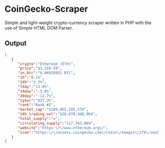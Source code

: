 # CoinGecko-Scraper
Simple and light-weight crypto-currency scraper written in PHP with the use of Simple HTML DOM Parser.

## Output
```json
[
   {
      "crypto":"Ethereum (ETH)",
      "price":"$3,310.59",
      "in_btc":"0.06920952 BTC",
      "1h":"0.1%",
      "24h":"2.3%",
      "7day":"13.0%",
      "14day":"-3.0%",
      "30day":"-12.7%",
      "1year":"837.3%",
      "rank":"Rank #2",
      "market_cap":"$389,865,295,579",
      "24h_trading_vol":"$20,070,440,964",
      "total_supply":"∞",
      "circulating_supply":"117,763,069",
      "website":"https:\/\/www.ethereum.org\/",
      "icon":"https:\/\/assets.coingecko.com\/coins\/images\/279\/small\/ethereum.png?1595348880"
   }
]
```
